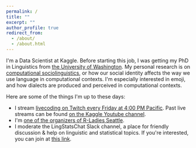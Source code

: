 ```yaml
---
permalink: /
title: ""
excerpt: ""
author_profile: true
redirect_from: 
  - /about/
  - /about.html
---
```


I'm a Data Scientist at Kaggle. Before starting this job, I was getting my PhD in Linguistics from [the University of Washington](https://linguistics.washington.edu/). My personal research is on [computational sociolinguistics](https://makingnoiseandhearingthings.com/2017/06/13/what-is-computational-sociolinguistics-and-whos-doing-it/), or how our social identity affects the way we use language in computational contexts. I'm especially interested in emoji, and how dialects are produced and perceived in computational contexts.

Here are some of the things I'm up to these days:
* I stream [livecoding on Twitch every Friday at 4:00 PM Pacific](https://www.twitch.tv/rctatman). Past live streams can be found [on the Kaggle Youtube channel](https://www.youtube.com/playlist?list=PLqFaTIg4myu9f21aM1POYVeoaHbFf1hMc).
* I'm [one of the organizers of R-Ladies Seattle](https://www.meetup.com/rladies-seattle/).
* I moderate the LingStatsChat Slack channel, a place for friendly discussion & help on linguistic and statistical topics. If you're interested, you can join at [this link](https://lingstatschat-autoinvite.herokuapp.com/).
